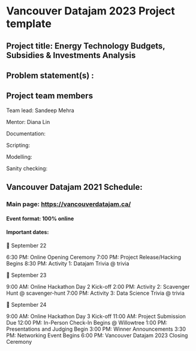 # Vancouver Datajam 2023 Project template 

## Project title: Energy Technology Budgets, Subsidies & Investments Analysis

## Problem statement(s) : 

## Project team members

Team lead: Sandeep Mehra

Mentor: Diana Lin

Documentation:

Scripting:

Modelling: 

Sanity checking: 

## Vancouver Datajam 2021 Schedule:

### Main page: https://vancouverdatajam.ca/
#### Event format: 100% online

#### Important dates: 

📅 September 22

6:30 PM: Online Opening Ceremony
7:00 PM: Project Release/Hacking Begins
8:30 PM: Activity 1: Datajam Trivia @ ⁠trivia

📅 September 23

9:00 AM: Online Hackathon Day 2 Kick-off
2:00 PM: Activity 2: Scavenger Hunt @ ⁠scavenger-hunt
7:00 PM: Activity 3: Data Science Trivia @ ⁠trivia

📅 September 24

9:00 AM: Online Hackathon Day 3 Kick-off
11:00 AM: Project Submission Due
12:00 PM: In-Person Check-In Begins @ Willowtree
1:00 PM: Presentations and Judging Begin
3:00 PM: Winner Announcements
3:30 PM: Networking Event Begins
6:00 PM: Vancouver Datajam 2023 Closing Ceremony




